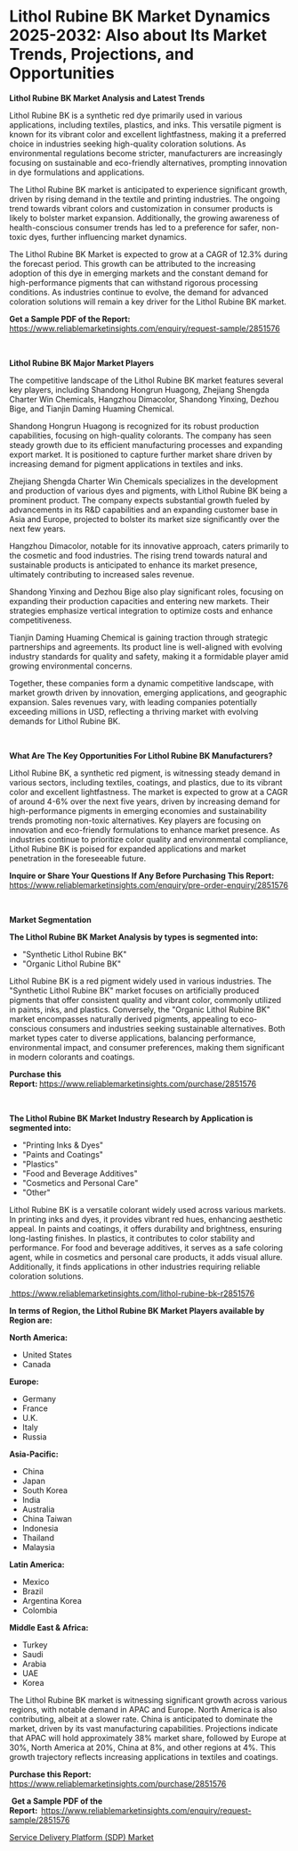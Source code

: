 <p><h1>Lithol Rubine BK Market Dynamics 2025-2032: Also about Its Market Trends, Projections, and Opportunities</h1></p><p><strong>Lithol Rubine BK Market Analysis and Latest Trends</strong></p>
<p><p>Lithol Rubine BK is a synthetic red dye primarily used in various applications, including textiles, plastics, and inks. This versatile pigment is known for its vibrant color and excellent lightfastness, making it a preferred choice in industries seeking high-quality coloration solutions. As environmental regulations become stricter, manufacturers are increasingly focusing on sustainable and eco-friendly alternatives, prompting innovation in dye formulations and applications.</p><p>The Lithol Rubine BK market is anticipated to experience significant growth, driven by rising demand in the textile and printing industries. The ongoing trend towards vibrant colors and customization in consumer products is likely to bolster market expansion. Additionally, the growing awareness of health-conscious consumer trends has led to a preference for safer, non-toxic dyes, further influencing market dynamics.</p><p>The Lithol Rubine BK Market is expected to grow at a CAGR of 12.3% during the forecast period. This growth can be attributed to the increasing adoption of this dye in emerging markets and the constant demand for high-performance pigments that can withstand rigorous processing conditions. As industries continue to evolve, the demand for advanced coloration solutions will remain a key driver for the Lithol Rubine BK market.</p></p>
<p><strong>Get a Sample PDF of the Report:&nbsp;</strong> <a href="https://www.reliablemarketinsights.com/enquiry/request-sample/2851576?utm_campaign=2133&utm_medium=2&utm_source=Github&utm_content=ia&utm_term=11032025&utm_id=lithol-rubine-bk">https://www.reliablemarketinsights.com/enquiry/request-sample/2851576</a></p>
<p>&nbsp;</p>
<p><strong>Lithol Rubine BK Major Market Players</strong></p>
<p><p>The competitive landscape of the Lithol Rubine BK market features several key players, including Shandong Hongrun Huagong, Zhejiang Shengda Charter Win Chemicals, Hangzhou Dimacolor, Shandong Yinxing, Dezhou Bige, and Tianjin Daming Huaming Chemical. </p><p>Shandong Hongrun Huagong is recognized for its robust production capabilities, focusing on high-quality colorants. The company has seen steady growth due to its efficient manufacturing processes and expanding export market. It is positioned to capture further market share driven by increasing demand for pigment applications in textiles and inks.</p><p>Zhejiang Shengda Charter Win Chemicals specializes in the development and production of various dyes and pigments, with Lithol Rubine BK being a prominent product. The company expects substantial growth fueled by advancements in its R&D capabilities and an expanding customer base in Asia and Europe, projected to bolster its market size significantly over the next few years.</p><p>Hangzhou Dimacolor, notable for its innovative approach, caters primarily to the cosmetic and food industries. The rising trend towards natural and sustainable products is anticipated to enhance its market presence, ultimately contributing to increased sales revenue.</p><p>Shandong Yinxing and Dezhou Bige also play significant roles, focusing on expanding their production capacities and entering new markets. Their strategies emphasize vertical integration to optimize costs and enhance competitiveness.</p><p>Tianjin Daming Huaming Chemical is gaining traction through strategic partnerships and agreements. Its product line is well-aligned with evolving industry standards for quality and safety, making it a formidable player amid growing environmental concerns.</p><p>Together, these companies form a dynamic competitive landscape, with market growth driven by innovation, emerging applications, and geographic expansion. Sales revenues vary, with leading companies potentially exceeding millions in USD, reflecting a thriving market with evolving demands for Lithol Rubine BK.</p></p>
<p>&nbsp;</p>
<p><strong>What Are The Key Opportunities For Lithol Rubine BK Manufacturers?</strong></p>
<p><p>Lithol Rubine BK, a synthetic red pigment, is witnessing steady demand in various sectors, including textiles, coatings, and plastics, due to its vibrant color and excellent lightfastness. The market is expected to grow at a CAGR of around 4-6% over the next five years, driven by increasing demand for high-performance pigments in emerging economies and sustainability trends promoting non-toxic alternatives. Key players are focusing on innovation and eco-friendly formulations to enhance market presence. As industries continue to prioritize color quality and environmental compliance, Lithol Rubine BK is poised for expanded applications and market penetration in the foreseeable future.</p></p>
<p><strong>Inquire or Share Your Questions If Any Before Purchasing This Report:</strong> <a href="https://www.reliablemarketinsights.com/enquiry/pre-order-enquiry/2851576?utm_campaign=2133&utm_medium=2&utm_source=Github&utm_content=ia&utm_term=11032025&utm_id=lithol-rubine-bk">https://www.reliablemarketinsights.com/enquiry/pre-order-enquiry/2851576</a></p>
<p>&nbsp;</p>
<p><strong>Market Segmentation</strong></p>
<p><strong>The Lithol Rubine BK Market Analysis by types is segmented into:</strong></p>
<p><ul><li>"Synthetic Lithol Rubine BK"</li><li>"Organic Lithol Rubine BK"</li></ul></p>
<p><p>Lithol Rubine BK is a red pigment widely used in various industries. The "Synthetic Lithol Rubine BK" market focuses on artificially produced pigments that offer consistent quality and vibrant color, commonly utilized in paints, inks, and plastics. Conversely, the "Organic Lithol Rubine BK" market encompasses naturally derived pigments, appealing to eco-conscious consumers and industries seeking sustainable alternatives. Both market types cater to diverse applications, balancing performance, environmental impact, and consumer preferences, making them significant in modern colorants and coatings.</p></p>
<p><strong>Purchase this Report:&nbsp;</strong><a href="https://www.reliablemarketinsights.com/purchase/2851576?utm_campaign=2133&utm_medium=2&utm_source=Github&utm_content=ia&utm_term=11032025&utm_id=lithol-rubine-bk">https://www.reliablemarketinsights.com/purchase/2851576</a></p>
<p>&nbsp;</p>
<p><strong>The Lithol Rubine BK Market Industry Research by Application is segmented into:</strong></p>
<p><ul><li>"Printing Inks & Dyes"</li><li>"Paints and Coatings"</li><li>"Plastics"</li><li>"Food and Beverage Additives"</li><li>"Cosmetics and Personal Care"</li><li>"Other"</li></ul></p>
<p><p>Lithol Rubine BK is a versatile colorant widely used across various markets. In printing inks and dyes, it provides vibrant red hues, enhancing aesthetic appeal. In paints and coatings, it offers durability and brightness, ensuring long-lasting finishes. In plastics, it contributes to color stability and performance. For food and beverage additives, it serves as a safe coloring agent, while in cosmetics and personal care products, it adds visual allure. Additionally, it finds applications in other industries requiring reliable coloration solutions.</p></p>
<p><a href="https://www.reliablemarketinsights.com/lithol-rubine-bk-r2851576?utm_campaign=2133&utm_medium=2&utm_source=Github&utm_content=ia&utm_term=11032025&utm_id=lithol-rubine-bk">&nbsp;https://www.reliablemarketinsights.com/lithol-rubine-bk-r2851576</a></p>
<p><strong>In terms of Region, the Lithol Rubine BK Market Players available by Region are:</strong></p>
<p>
    <p> <strong> North America: </strong>
        <ul>
            <li>United States</li>
            <li>Canada</li>
        </ul>
        </p> 
    <p> <strong> Europe: </strong>
        <ul>
            <li>Germany</li>
            <li>France</li>
            <li>U.K.</li>
            <li>Italy</li>
            <li>Russia</li>
        </ul>
        </p> 
    <p> <strong> Asia-Pacific: </strong>
        <ul>
            <li>China</li>
            <li>Japan</li>
            <li>South Korea</li>
            <li>India</li>
            <li>Australia</li>
            <li>China Taiwan</li>
            <li>Indonesia</li>
            <li>Thailand</li>
            <li>Malaysia</li>
        </ul>
        </p> 
    <p> <strong> Latin America: </strong>
        <ul>
            <li>Mexico</li>
            <li>Brazil</li>
            <li>Argentina Korea</li>
            <li>Colombia</li>
        </ul>
        </p> 
    <p> <strong> Middle East & Africa: </strong>
        <ul>
            <li>Turkey</li>
            <li>Saudi</li>
            <li>Arabia</li>
            <li>UAE</li>
            <li>Korea</li>
        </ul>
    </p>
    </p>
<p><p>The Lithol Rubine BK market is witnessing significant growth across various regions, with notable demand in APAC and Europe. North America is also contributing, albeit at a slower rate. China is anticipated to dominate the market, driven by its vast manufacturing capabilities. Projections indicate that APAC will hold approximately 38% market share, followed by Europe at 30%, North America at 20%, China at 8%, and other regions at 4%. This growth trajectory reflects increasing applications in textiles and coatings.</p></p>
<p><strong>Purchase this Report: </strong><a href="https://www.reliablemarketinsights.com/purchase/2851576?utm_campaign=2133&utm_medium=2&utm_source=Github&utm_content=ia&utm_term=11032025&utm_id=lithol-rubine-bk">https://www.reliablemarketinsights.com/purchase/2851576</a></p>
<p>&nbsp;<strong>Get a Sample PDF of the Report:&nbsp;&nbsp;</strong><a href="https://www.reliablemarketinsights.com/enquiry/request-sample/2851576?utm_campaign=2133&utm_medium=2&utm_source=Github&utm_content=ia&utm_term=11032025&utm_id=lithol-rubine-bk">https://www.reliablemarketinsights.com/enquiry/request-sample/2851576</a></p>
<p><strong></strong></p>
<p><p><a href="https://github.com/cevzarvargem/Market-Research-Report-List-1/blob/main/service-delivery-platform-sdp-market.md?utm_campaign=2133&utm_medium=2&utm_source=Github&utm_content=ia&utm_term=11032025&utm_id=lithol-rubine-bk">Service Delivery Platform (SDP) Market</a></p></p>